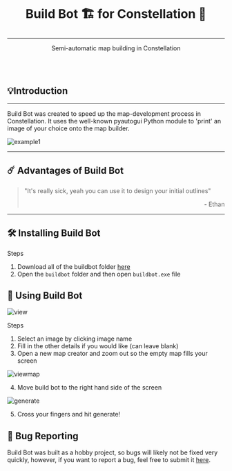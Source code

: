 # <p style="text-align: center;">Build Bot 🏗️ for Constellation 🌠</p>

---

<p style="text-align: center;">Semi-automatic map building in Constellation</p>


<br>

<br>

## 💡Introduction
---

Build Bot was created to speed up the map-development process in Constellation. It uses the well-known pyautogui Python module to 'print' an image of your choice onto the map builder. 

![example1](https://media.giphy.com/media/UF8ldqQqStEKho4aX4/giphy.gif)

---

## ☄️ Advantages of Build Bot

> "It's really sick, yeah you can use it to design your initial outlines" <br> <p style="text-align: right;">- Ethan</p>

--- 

## 🛠 Installing Build Bot

Steps

1. Download all of the buildbot folder [here](https://drive.google.com/drive/folders/1qCr58WfKL_fVMwngkoQRs63OwfbYAcXG?usp=sharing) 
2. Open the `buildbot` folder and then open `buildbot.exe` file


## 🧤 Using Build Bot

![view](https://i.imgur.com/qaFL5Ld.png)

Steps

1. Select an image by clicking image name
2. Fill in the other details if you would like (can leave blank)
3. Open a new map creator and zoom out so the empty map fills your screen

![viewmap](https://i.imgur.com/zHeUcr4.png)

4. Move build bot to the right hand side of the screen 

![generate](https://i.imgur.com/XMFrSJI.png)

5. Cross your fingers and hit generate! 


## 🐞 Bug Reporting

Build Bot was built as a hobby project, so bugs will likely not be fixed very quickly, however, if you want to report a bug, feel free to submit it [here](https://forms.gle/5NHyiV7eHqLB2UdZA). 












